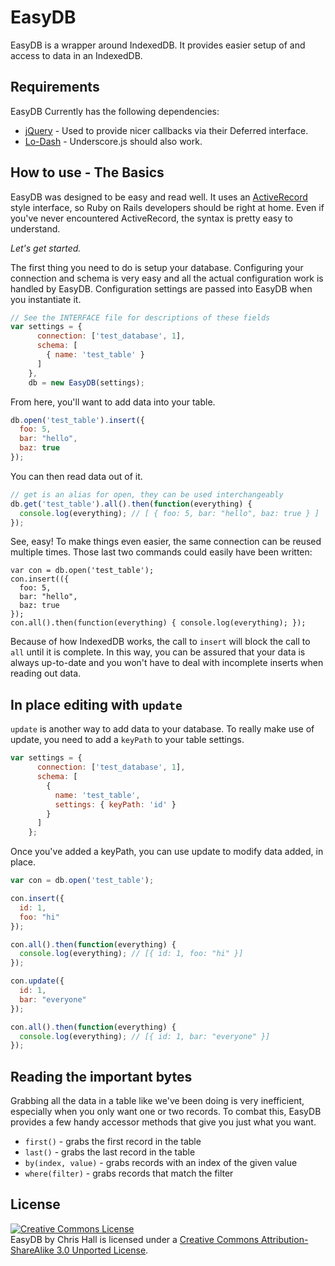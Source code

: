 EasyDB
======
EasyDB is a wrapper around IndexedDB.  It provides easier setup of and access to data in an IndexedDB.

Requirements
------------

EasyDB Currently has the following dependencies:

* [jQuery](http://jquery.com/) - Used to provide nicer callbacks via their Deferred interface.
* [Lo-Dash](http://lodash.com/) - Underscore.js should also work.

How to use - The Basics
-----------------------
EasyDB was designed to be easy and read well.  It uses an [ActiveRecord](http://api.rubyonrails.org/classes/ActiveRecord/Base.html) style interface, so Ruby on Rails developers should be right at home.  Even if you've never encountered ActiveRecord, the syntax is pretty easy to understand.

*Let's get started.*

The first thing you need to do is setup your database.  Configuring your connection and schema is very easy and all the actual configuration work is handled by EasyDB.  Configuration settings are passed into EasyDB when you instantiate it.

````javascript
// See the INTERFACE file for descriptions of these fields
var settings = {
      connection: ['test_database', 1],
      schema: [
        { name: 'test_table' }
      ]
    },
    db = new EasyDB(settings);
````

From here, you'll want to add data into your table.

````javascript
db.open('test_table').insert({
  foo: 5,
  bar: "hello",
  baz: true
});
````

You can then read data out of it.

````javascript
// get is an alias for open, they can be used interchangeably
db.get('test_table').all().then(function(everything) {
  console.log(everything); // [ { foo: 5, bar: "hello", baz: true } ]
});
````

See, easy!  To make things even easier, the same connection can be reused multiple times.  Those last two commands could easily have been written:

````javascripts
var con = db.open('test_table');
con.insert(({
  foo: 5,
  bar: "hello",
  baz: true
});
con.all().then(function(everything) { console.log(everything); });
````

Because of how IndexedDB works, the call to ````insert````  will block the call to ````all```` until it is complete.  In this way, you can be assured that your data is always up-to-date and you won't have to deal with incomplete inserts when reading out data.

In place editing with ````update````
------------------------------------
````update```` is another way to add data to your database.  To really make use of update, you need to add a ````keyPath```` to your table settings.
````javascript
var settings = {
      connection: ['test_database', 1],
      schema: [
        {
          name: 'test_table',
          settings: { keyPath: 'id' }
        }
      ]
    };
````

Once you've added a keyPath, you can use update to modify data added, in place.

````javascript
var con = db.open('test_table');

con.insert({
  id: 1,
  foo: "hi"
});

con.all().then(function(everything) {
  console.log(everything); // [{ id: 1, foo: "hi" }]
});

con.update({
  id: 1,
  bar: "everyone"
});

con.all().then(function(everything) {
  console.log(everything); // [{ id: 1, bar: "everyone" }]
});
````

Reading the important bytes
---------------------------
Grabbing all the data in a table like we've been doing is very inefficient, especially when you only want one or two records.  To combat this, EasyDB provides a few handy accessor methods that give you just what you want.

* ````first()```` - grabs the first record in the table
* ````last()```` - grabs the last record in the table
* ````by(index, value)```` - grabs records with an index of the given value
* ````where(filter)```` - grabs records that match the filter

License
-------
<a rel="license" href="http://creativecommons.org/licenses/by-sa/3.0/deed.en_US"><img alt="Creative Commons License" style="border-width:0" src="http://i.creativecommons.org/l/by-sa/3.0/88x31.png" /></a><br /><span xmlns:dct="http://purl.org/dc/terms/" property="dct:title">EasyDB</span> by <span xmlns:cc="http://creativecommons.org/ns#" property="cc:attributionName">Chris Hall</span> is licensed under a <a rel="license" href="http://creativecommons.org/licenses/by-sa/3.0/deed.en_US">Creative Commons Attribution-ShareAlike 3.0 Unported License</a>.
